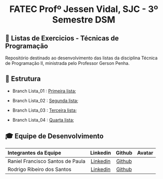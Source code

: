 <p align="center">
<h1 align="center"> FATEC Profº Jessen Vidal, SJC - 3º Semestre DSM </h1>

<h2> 📑 Listas de Exercicios - Técnicas de Programação  </h2>
  Repositório destinado ao desenvolvimento das listas da disciplina Técnica de Programação II, ministrada pelo Professor Gerson Penha.


<h2> 📑 Estrutura  </h2>

 - Branch Lista_01 : [Primeira lista](https://github.com/Raniel-Santos/Listas_Tec.Programacao_II/tree/Lista_01); <br>
 
 - Branch Lista_02 : [Segunda lista](https://github.com/Raniel-Santos/Listas_Tec.Programacao_II/tree/Lista_02); <br>
 
 - Branch Lista_03 : [Terceira lista](https://github.com/Raniel-Santos/Listas_Tec.Programacao_II/tree/Lista_03); <br>
 
 - Branch Lista_04 : [Quarta lista](https://github.com/Raniel-Santos/Listas_Tec.Programacao_II/tree/Lista_04); <br>
 
 
 <div id='equipe'>
<h2> 🎓 Equipe de Desenvolvimento </h2>

|Integrantes da Equipe|Linkedin|Github|Avatar|
|:---------|:-------:|:------:|:------:|
|Raniel Francisco Santos de Paula|[Linkedin](https://www.linkedin.com/in/raniel-santos-204878222/)| [Github](https://github.com/Raniel-Santos)|
|Rodrigo Ribeiro dos Santos|[Linkedin](https://www.linkedin.com/in/-rodrigo-ribeiro/)| [Github](https://github.com/rodrigoribeiro027)|
 
 

